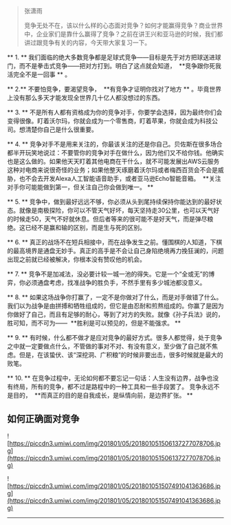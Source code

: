 > 张潇雨
> 
> 竞争无处不在，该以什么样的心态面对竞争？如何才能赢得竞争？商业世界中，企业家们是靠什么赢得了竞争？之前在讲王兴和亚马逊的时候，我们都讲过跟竞争有关的内容，今天带大家复习一下。

 ** 1. ** 我们面临的绝大多数竞争都是足球式竞争——目标是先于对方把球送进球门，而不是拳击式竞争——把对方打到。明白了这点就会知道，  **竞争跟你死我活完全不是一回事 ** 。

 ** 2.** 不要怕竞争，要渴望竞争，  **有竞争才证明你找对了地方 ** 。毕竟世界上没有那么多天才能发现全世界几十亿人都没想过的东西。

 ** 3. ** 不是所有人都有资格成为你的竞争对手，你要学会选择，因为最终你们会变得很像。盯着沃尔玛，你就会成为一个零售商，盯着苹果，你就会成为科技公司。想清楚你自己是什么很重要。

 ** 4. ** 竞争对手不是用来关注的，你最该关注的还是你自己。贝佐斯在很多场合都半开玩笑地说过：不要管你的竞争对手在做什么，因为他们又不给你钱。他确实也是这么做的。如果他天天盯着其他电商在干什么，就不可能发展出AWS云服务这种对电商来说很奇怪的业务；如果他整天琢磨着沃尔玛或者梅西百货会不会是威胁，也不会去开发Alexa人工智能语音助手，或者亚马逊Echo智能音箱。  **关注对手你可能能做到第一，但关注自己你会做到唯一。 **

 ** 5. ** 竞争中，做到最好远远不够，你必须从头到尾持续保持你能达到的最好状态。就像是南极探险，你可以不管天气好坏，每天坚持走30公里，也可以天气好的时候走50，天气不好就休息。但后者等来的很可能不是好天气，而是弹尽粮绝。这已经不是赢和输的区别，而是生与死的区别。

 ** 6. ** 真正的战场不在短兵相接中，而在战争发生之前。懂围棋的人知道，下棋的最高境界是通盘无妙手。真正的高手是不会让自己身陷绝境再力挽狂澜的，问题出现之前就已经被解决，你根本没有赞叹他的机会。

 ** 7. ** 竞争不是加减法，没必要计较一城一池的得失。它是一个“全或无”的博弈，你必须通盘考虑，找准战争的胜负手，不然手里有多少城池都没意义。

 ** 8. ** 如果这场战争你打赢了，一定不是你做对了什么，而是对手做错了什么。我们以为战争是由拼搏和牺牲组成的，但它是由忍耐和煎熬组成的。你赢了是因为你做好了自己，而且有足够的耐心，等到了对方的失败。就像《孙子兵法》说的，胜可知，而不可为——  **胜利是可以预见的，但是不能强求。 **

 ** 9. ** 有时候，什么都不做才是应对竞争的最好方式。很多人都觉得，处于竞争之中就一定要做点什么，不管做的事对不对、有没有意义，至少做了自己就不焦虑。但是，在该蛰伏、该“深挖洞、广积粮”的时候非要出击，很多时候就是最大的败笔。

 ** 10. ** 在竞争过程中，无论如何都不要忘记一句话：人生没有边界，战争也没有终局，所有的竞争，都不过是路程中的一种工具和一些手段罢了。 竞争永远不是目的，  **而真正的目的是自我成长，是纵情向前，是边界扩张。 **

## 如何正确面对竞争

![https://piccdn3.umiwi.com/img/201801/05/201801051506137277078706.jpg](https://piccdn3.umiwi.com/img/201801/05/201801051506137277078706.jpg)

![https://piccdn3.umiwi.com/img/201801/05/201801051507491041363686.jpg](https://piccdn3.umiwi.com/img/201801/05/201801051507491041363686.jpg)

---
